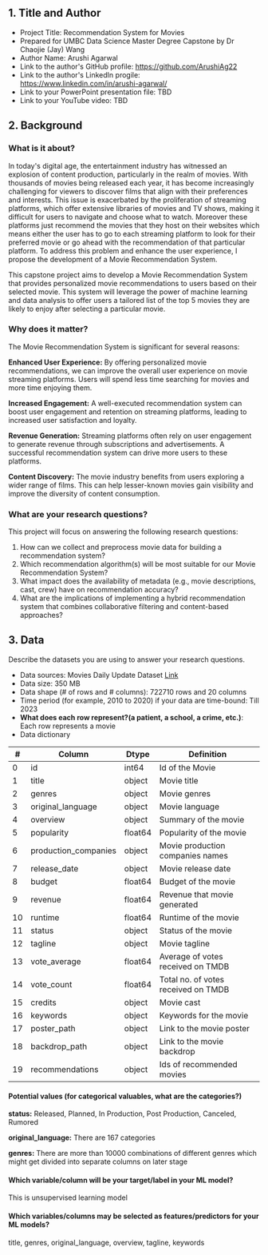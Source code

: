 ## 1. Title and Author

- Project Title: Recommendation System for Movies
- Prepared for UMBC Data Science Master Degree Capstone by Dr Chaojie (Jay) Wang
- Author Name: Arushi Agarwal
- Link to the author's GitHub profile: https://github.com/ArushiAg22
- Link to the author's LinkedIn progile: https://www.linkedin.com/in/arushi-agarwal/
- Link to your PowerPoint presentation file: TBD
- Link to your YouTube video: TBD
    
## 2. Background

### What is it about?
In today's digital age, the entertainment industry has witnessed an explosion of content production, particularly in the realm of movies. With thousands of movies being released each year, it has become increasingly challenging for viewers to discover films that align with their preferences and interests. This issue is exacerbated by the proliferation of streaming platforms, which offer extensive libraries of movies and TV shows, making it difficult for users to navigate and choose what to watch. Moreover these platforms just recommend the movies that they host on their websites which means either the user has to go to each streaming platform to look for their preferred movie or go ahead with the recommendation of that particular platform. To address this problem and enhance the user experience, I propose the development of a Movie Recommendation System.

This capstone project aims to develop a Movie Recommendation System that provides personalized movie recommendations to users based on their selected movie. This system will leverage the power of machine learning and data analysis to offer users a tailored list of the top 5 movies they are likely to enjoy after selecting a particular movie.

### Why does it matter?

The Movie Recommendation System is significant for several reasons:

**Enhanced User Experience:** By offering personalized movie recommendations, we can improve the overall user experience on movie streaming platforms. Users will spend less time searching for movies and more time enjoying them.

**Increased Engagement:** A well-executed recommendation system can boost user engagement and retention on streaming platforms, leading to increased user satisfaction and loyalty.

**Revenue Generation:** Streaming platforms often rely on user engagement to generate revenue through subscriptions and advertisements. A successful recommendation system can drive more users to these platforms.

**Content Discovery:** The movie industry benefits from users exploring a wider range of films. This can help lesser-known movies gain visibility and improve the diversity of content consumption.

### What are your research questions?

This project will focus on answering the following research questions:

1. How can we collect and preprocess movie data for building a recommendation system?
2. Which recommendation algorithm(s) will be most suitable for our Movie Recommendation System?
3. What impact does the availability of metadata (e.g., movie descriptions, cast, crew) have on recommendation accuracy?
4. What are the implications of implementing a hybrid recommendation system that combines collaborative filtering and content-based approaches?

## 3. Data 

Describe the datasets you are using to answer your research questions.

- Data sources: Movies Daily Update Dataset [Link](https://www.kaggle.com/datasets/akshaypawar7/millions-of-movies)
- Data size: 350 MB
- Data shape (# of rows and # columns): 722710 rows and 20 columns
- Time period (for example, 2010 to 2020) if your data are time-bound: Till 2023
- **What does each row represent?(a patient, a school, a crime, etc.)**: Each row represents a movie
- Data dictionary
 
| #  | Column               | Dtype   | Definition                          |
|----|----------------------|---------|-------------------------------------|
| 0  | id                   | int64   | Id of the Movie                     |
| 1  | title                | object  | Movie title                         |
| 2  | genres               | object  | Movie genres                        |
| 3  | original_language    | object  | Movie language                      |
| 4  | overview             | object  | Summary of the movie                |
| 5  | popularity           | float64 | Popularity of the movie             |
| 6  | production_companies | object  | Movie production companies names    |
| 7  | release_date         | object  | Movie release date                  |
| 8  | budget               | float64 | Budget of the movie                 |
| 9  | revenue              | float64 | Revenue that movie generated        |
| 10 | runtime              | float64 | Runtime of the movie                |
| 11 | status               | object  | Status of the movie                 |
| 12 | tagline              | object  | Movie tagline                       |
| 13 | vote_average         | float64 | Average of votes received on TMDB   |
| 14 | vote_count           | float64 | Total no. of votes received on TMDB |
| 15 | credits              | object  | Movie cast                          |
| 16 | keywords             | object  | Keywords for the movie              |
| 17 | poster_path          | object  | Link to the movie poster            |
| 18 | backdrop_path        | object  | Link to the movie backdrop          |
| 19 | recommendations      | object  | Ids of recommended movies           |

#### Potential values (for categorical valuables, what are the categories?)

**status:** Released, Planned, In Production, Post Production, Canceled, Rumored

**original_language:** There are 167 categories

**genres:** There are more than 10000 combinations of different genres which might get divided into separate columns on later stage

#### Which variable/column will be your target/label in your ML model?

This is unsupervised learning model

#### Which variables/columns may be selected as features/predictors for your ML models?

title, genres, original_language, overview, tagline, keywords
